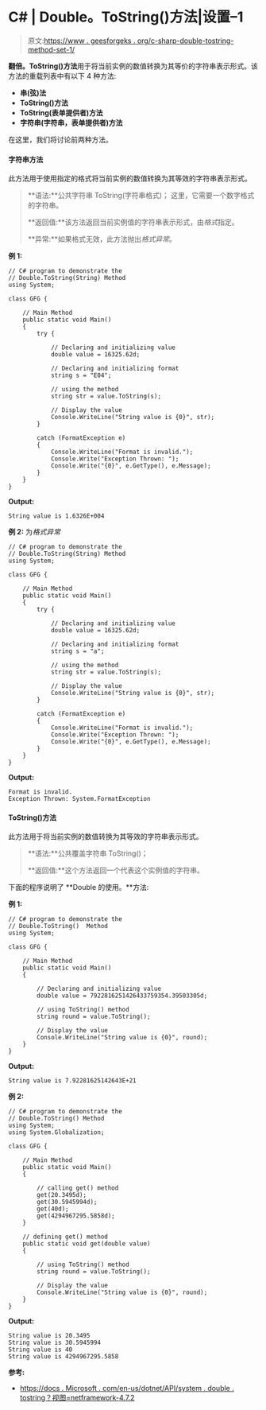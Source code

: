 # C# | Double。ToString()方法|设置–1

> 原文:[https://www . geesforgeks . org/c-sharp-double-tostring-method-set-1/](https://www.geeksforgeeks.org/c-sharp-double-tostring-method-set-1/)

**翻倍。ToString()方法**用于将当前实例的数值转换为其等价的字符串表示形式。该方法的重载列表中有以下 4 种方法:

*   **串(弦)法**
*   **ToString()方法**
*   **ToString(表单提供者)方法**
*   **字符串(字符串，表单提供者)方法**

在这里，我们将讨论前两种方法。

#### 字符串方法

此方法用于使用指定的格式将当前实例的数值转换为其等效的字符串表示形式。

> **语法:**公共字符串 ToString(字符串格式)；
> 这里，它需要一个数字格式的字符串。
> 
> **返回值:**该方法返回当前实例值的字符串表示形式，由*格式*指定。
> 
> **异常:**如果格式无效，此方法抛出*格式异常*。

**例 1:**

```
// C# program to demonstrate the
// Double.ToString(String) Method
using System;

class GFG {

    // Main Method
    public static void Main()
    {
        try {

            // Declaring and initializing value
            double value = 16325.62d;

            // Declaring and initializing format
            string s = "E04";

            // using the method
            string str = value.ToString(s);

            // Display the value
            Console.WriteLine("String value is {0}", str);
        }

        catch (FormatException e) 
        {
            Console.WriteLine("Format is invalid.");
            Console.Write("Exception Thrown: ");
            Console.Write("{0}", e.GetType(), e.Message);
        }
    }
}
```

**Output:**

```
String value is 1.6326E+004

```

**例 2:** 为*格式异常*

```
// C# program to demonstrate the
// Double.ToString(String) Method
using System;

class GFG {

    // Main Method
    public static void Main()
    {
        try {

            // Declaring and initializing value
            double value = 16325.62d;

            // Declaring and initializing format
            string s = "a";

            // using the method
            string str = value.ToString(s);

            // Display the value
            Console.WriteLine("String value is {0}", str);
        }

        catch (FormatException e) 
        {
            Console.WriteLine("Format is invalid.");
            Console.Write("Exception Thrown: ");
            Console.Write("{0}", e.GetType(), e.Message);
        }
    }
}
```

**Output:**

```
Format is invalid.
Exception Thrown: System.FormatException

```

#### ToString()方法

此方法用于将当前实例的数值转换为其等效的字符串表示形式。

> **语法:**公共覆盖字符串 ToString()；
> 
> **返回值:**这个方法返回一个代表这个实例值的字符串。

下面的程序说明了 **Double 的使用。**方法:

**例 1:**

```
// C# program to demonstrate the
// Double.ToString()  Method
using System;

class GFG {

    // Main Method
    public static void Main()
    {

        // Declaring and initializing value
        double value = 7922816251426433759354.39503305d;

        // using ToString() method
        string round = value.ToString();

        // Display the value
        Console.WriteLine("String value is {0}", round);
    }
}
```

**Output:**

```
String value is 7.92281625142643E+21

```

**例 2:**

```
// C# program to demonstrate the
// Double.ToString() Method
using System;
using System.Globalization;

class GFG {

    // Main Method
    public static void Main()
    {

        // calling get() method
        get(20.3495d);
        get(30.5945994d);
        get(40d);
        get(4294967295.5858d);
    }

    // defining get() method
    public static void get(double value)
    {

        // using ToString() method
        string round = value.ToString();

        // Display the value
        Console.WriteLine("String value is {0}", round);
    }
}
```

**Output:**

```
String value is 20.3495
String value is 30.5945994
String value is 40
String value is 4294967295.5858

```

**参考:**

*   [https://docs . Microsoft . com/en-us/dotnet/API/system . double . tostring？视图=netframework-4.7.2](https://docs.microsoft.com/en-us/dotnet/api/system.double.tostring?view=netframework-4.7.2)